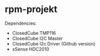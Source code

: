# rpm-projekt

Dependencies:
* ClosedCube TMP116
* ClosedCube I2C Master
* ClosedCube I2c Driver (Github version)
* sSense HDC2010
